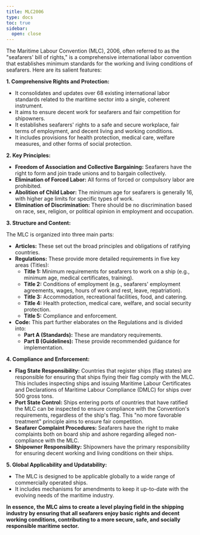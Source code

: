 ```yaml
---
title: MLC2006
type: docs
toc: true
sidebar:
  open: close
---
```

The Maritime Labour Convention (MLC), 2006, often referred to as the "seafarers' bill of rights," is a comprehensive international labor convention that establishes minimum standards for the working and living conditions of seafarers. Here are its salient features:

**1. Comprehensive Rights and Protection:**

* It consolidates and updates over 68 existing international labor standards related to the maritime sector into a single, coherent instrument.
* It aims to ensure decent work for seafarers and fair competition for shipowners.
* It establishes seafarers' rights to a safe and secure workplace, fair terms of employment, and decent living and working conditions.
* It includes provisions for health protection, medical care, welfare measures, and other forms of social protection.

**2. Key Principles:**

* **Freedom of Association and Collective Bargaining:** Seafarers have the right to form and join trade unions and to bargain collectively.
* **Elimination of Forced Labor:** All forms of forced or compulsory labor are prohibited.
* **Abolition of Child Labor:** The minimum age for seafarers is generally 16, with higher age limits for specific types of work.
* **Elimination of Discrimination:** There should be no discrimination based on race, sex, religion, or political opinion in employment and occupation.

**3. Structure and Content:**

The MLC is organized into three main parts:

* **Articles:** These set out the broad principles and obligations of ratifying countries.
* **Regulations:** These provide more detailed requirements in five key areas (Titles):
    * **Title 1:** Minimum requirements for seafarers to work on a ship (e.g., minimum age, medical certificates, training).
    * **Title 2:** Conditions of employment (e.g., seafarers' employment agreements, wages, hours of work and rest, leave, repatriation).
    * **Title 3:** Accommodation, recreational facilities, food, and catering.
    * **Title 4:** Health protection, medical care, welfare, and social security protection.
    * **Title 5:** Compliance and enforcement.
* **Code:** This part further elaborates on the Regulations and is divided into:
    * **Part A (Standards):** These are mandatory requirements.
    * **Part B (Guidelines):** These provide recommended guidance for implementation.

**4. Compliance and Enforcement:**

* **Flag State Responsibility:** Countries that register ships (flag states) are responsible for ensuring that ships flying their flag comply with the MLC. This includes inspecting ships and issuing Maritime Labour Certificates and Declarations of Maritime Labour Compliance (DMLC) for ships over 500 gross tons.
* **Port State Control:** Ships entering ports of countries that have ratified the MLC can be inspected to ensure compliance with the Convention's requirements, regardless of the ship's flag. This "no more favorable treatment" principle aims to ensure fair competition.
* **Seafarer Complaint Procedures:** Seafarers have the right to make complaints both on board ship and ashore regarding alleged non-compliance with the MLC.
* **Shipowner Responsibility:** Shipowners have the primary responsibility for ensuring decent working and living conditions on their ships.

**5. Global Applicability and Updatability:**

* The MLC is designed to be applicable globally to a wide range of commercially operated ships.
* It includes mechanisms for amendments to keep it up-to-date with the evolving needs of the maritime industry.

**In essence, the MLC aims to create a level playing field in the shipping industry by ensuring that all seafarers enjoy basic rights and decent working conditions, contributing to a more secure, safe, and socially responsible maritime sector.**
